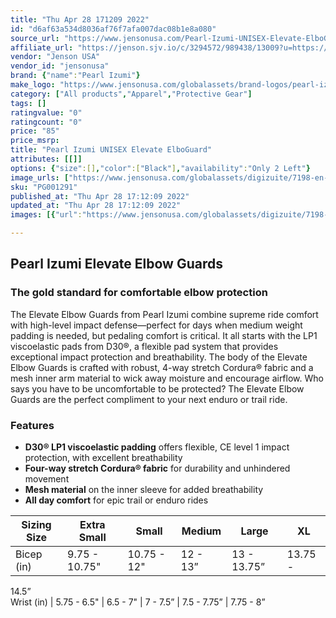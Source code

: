 ```yaml
---
title: "Thu Apr 28 171209 2022"
id: "d6af63a534d8036af76f7afa007dac08b1e8a080"
source_url: "https://www.jensonusa.com/Pearl-Izumi-UNISEX-Elevate-ElboGuard"
affiliate_url: "https://jenson.sjv.io/c/3294572/989438/13009?u=https://www.jensonusa.com/Pearl-Izumi-UNISEX-Elevate-ElboGuard"
vendor: "Jenson USA"
vendor_id: "jensonusa"
brand: {"name":"Pearl Izumi"}
make_logo: "https://www.jensonusa.com/globalassets/brand-logos/pearl-izumi.jpg"
category: ["All products","Apparel","Protective Gear"]
tags: []
ratingvalue: "0"
ratingcount: "0"
price: "85"
price_msrp: 
title: "Pearl Izumi UNISEX Elevate ElboGuard"
attributes: [[]]
options: {"size":[],"color":["Black"],"availability":"Only 2 Left"}
image_urls: ["https://www.jensonusa.com/globalassets/digizuite/7198-en-pg001291-black.jpg","https://www.jensonusa.com/globalassets/digizuite/7199-en-pg001291_1-black.jpg"]
sku: "PG001291"
published_at: "Thu Apr 28 17:12:09 2022"
updated_at: "Thu Apr 28 17:12:09 2022"
images: [{"url":"https://www.jensonusa.com/globalassets/digizuite/7198-en-pg001291-black.jpg","path":"full/6a18318e90787ee3065d7aa39315459b48af8a37.jpg","checksum":"242ea25d989abf38a8867e4f31d9efbe","status":"downloaded"},{"url":"https://www.jensonusa.com/globalassets/digizuite/7199-en-pg001291_1-black.jpg","path":"full/f215c554584235ba8fb0285b6cd976257879159f.jpg","checksum":"6abe528e4717f0362fc3950f093dbb93","status":"downloaded"}]

---
```

## Pearl Izumi Elevate Elbow Guards

### The gold standard for comfortable elbow protection

The Elevate Elbow Guards from Pearl Izumi combine supreme ride comfort with
high-level impact defense—perfect for days when medium weight padding is
needed, but pedaling comfort is critical. It all starts with the LP1
viscoelastic pads from D30®, a flexible pad system that provides exceptional
impact protection and breathability. The body of the Elevate Elbow Guards is
crafted with robust, 4-way stretch Cordura® fabric and a mesh inner arm
material to wick away moisture and encourage airflow. Who says you have to be
uncomfortable to be protected? The Elevate Elbow Guards are the perfect
compliment to your next enduro or trail ride.

### Features

  * **D30® LP1 viscoelastic padding** offers flexible, CE level 1 impact protection, with excellent breathability
  * **Four-way stretch Cordura® fabric** for durability and unhindered movement
  * **Mesh material** on the inner sleeve for added breathability
  * **All day comfort** for epic trail or enduro rides

Sizing Size | Extra Small | Small | Medium | Large | XL  
---|---|---|---|---|---  
Bicep (in) | 9.75 - 10.75" | 10.75 - 12" | 12 - 13” | 13 - 13.75” | 13.75 -
14.5”  
Wrist (in) | 5.75 - 6.5" | 6.5 - 7" | 7 - 7.5” | 7.5 - 7.75” | 7.75 - 8”

